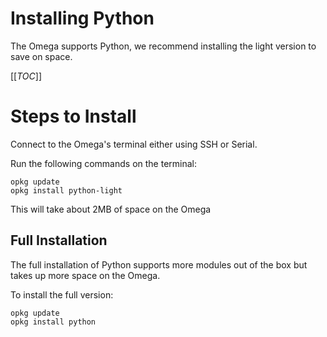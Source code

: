 # Installing Python

The Omega supports Python, we recommend installing the light version to save on space.

[[_TOC_]]


# Steps to Install

Connect to the Omega's terminal either using SSH or Serial.

Run the following commands on the terminal:
```
opkg update
opkg install python-light
```

This will take about 2MB of space on the Omega


## Full Installation

The full installation of Python supports more modules out of the box but takes up more space on the Omega. 

To install the full version:
```
opkg update
opkg install python
```